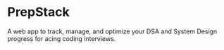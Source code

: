 # PrepStack
A web app to track, manage, and optimize your DSA and System Design progress for acing coding interviews.
